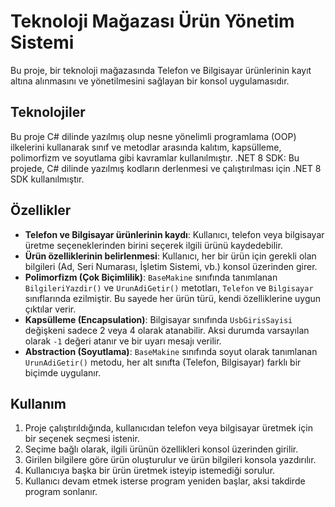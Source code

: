 # Teknoloji Mağazası Ürün Yönetim Sistemi

Bu proje, bir teknoloji mağazasında Telefon ve Bilgisayar ürünlerinin kayıt altına alınmasını ve yönetilmesini sağlayan bir konsol uygulamasıdır.

## Teknolojiler
Bu proje C# dilinde yazılmış olup nesne yönelimli programlama (OOP) ilkelerini kullanarak sınıf ve metodlar arasında kalıtım, kapsülleme, polimorfizm ve soyutlama gibi kavramlar kullanılmıştır.
.NET 8 SDK: Bu projede, C# dilinde yazılmış kodların derlenmesi ve çalıştırılması için .NET 8 SDK kullanılmıştır.

## Özellikler

- **Telefon ve Bilgisayar ürünlerinin kaydı**: Kullanıcı, telefon veya bilgisayar üretme seçeneklerinden birini seçerek ilgili ürünü kaydedebilir.
- **Ürün özelliklerinin belirlenmesi**: Kullanıcı, her bir ürün için gerekli olan bilgileri (Ad, Seri Numarası, İşletim Sistemi, vb.) konsol üzerinden girer.
- **Polimorfizm (Çok Biçimlilik)**: `BaseMakine` sınıfında tanımlanan `BilgileriYazdir()` ve `UrunAdiGetir()` metotları, `Telefon` ve `Bilgisayar` sınıflarında ezilmiştir. Bu sayede her ürün türü, kendi özelliklerine uygun çıktılar verir.
- **Kapsülleme (Encapsulation)**: Bilgisayar sınıfında `UsbGirisSayisi` değişkeni sadece 2 veya 4 olarak atanabilir. Aksi durumda varsayılan olarak `-1` değeri atanır ve bir uyarı mesajı verilir.
- **Abstraction (Soyutlama)**: `BaseMakine` sınıfında soyut olarak tanımlanan `UrunAdiGetir()` metodu, her alt sınıfta (Telefon, Bilgisayar) farklı bir biçimde uygulanır.

## Kullanım

1. Proje çalıştırıldığında, kullanıcıdan telefon veya bilgisayar üretmek için bir seçenek seçmesi istenir.
2. Seçime bağlı olarak, ilgili ürünün özellikleri konsol üzerinden girilir.
3. Girilen bilgilere göre ürün oluşturulur ve ürün bilgileri konsola yazdırılır.
4. Kullanıcıya başka bir ürün üretmek isteyip istemediği sorulur.
5. Kullanıcı devam etmek isterse program yeniden başlar, aksi takdirde program sonlanır.
